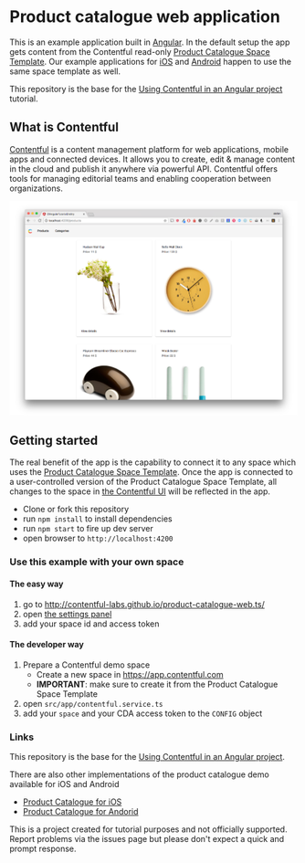 # Product catalogue web application

This is an example application built in [Angular](https://angular.io/). In the default setup the app gets content from the Contentful read-only [Product Catalogue Space Template](https://www.contentful.com/blog/2015/01/30/introducing-space-templates/). Our example applications for [iOS](https://github.com/contentful/product-catalogue-ios) and [Android](https://github.com/contentful/product-catalogue-android) happen to use the same space template as well.

This repository is the base for the [Using Contentful in an Angular project](https://www.contentful.com/developers/docs/javascript/tutorials/using-contentful-in-an-angular-project/) tutorial.

## What is Contentful

[Contentful](https://www.contentful.com) is a content management platform for web applications, mobile apps and connected devices. It allows you to create, edit & manage content in the cloud and publish it anywhere via powerful API. Contentful offers tools for managing editorial teams and enabling cooperation between organizations.

![Screenshots of Product Catalogue Web demo App](./screenshot.png?raw=true "Screenshots")

## Getting started

The real benefit of the app is the capability to connect it to any space which uses the [Product Catalogue Space Template](https://www.contentful.com/blog/2015/01/30/introducing-space-templates/). Once the app is connected to a user-controlled version of the Product Catalogue Space Template, all changes to the space in [the Contentful UI](https://app.contentful.com) will be reflected in the app.

- Clone or fork this repository
- run `npm install` to install dependencies
- run `npm start` to fire up dev server
- open browser to `http://localhost:4200`

### Use this example with your own space

#### The easy way

1. go to http://contentful-labs.github.io/product-catalogue-web.ts/
2. open [the settings panel](http://contentful-labs.github.io/product-catalogue-web.ts/settings)
3. add your space id and access token

#### The developer way

1. Prepare a Contentful demo space
    - Create a new space in https://app.contentful.com
    - **IMPORTANT**: make sure to create it from the Product Catalogue Space Template
2. open `src/app/contentful.service.ts`
3. add your `space` and your CDA access token to the `CONFIG` object

### Links

This repository is the base for the [Using Contentful in an Angular project](https://www.contentful.com/developers/docs/javascript/tutorials/using-contentful-in-an-angular-project/).

There are also other implementations of the product catalogue demo available for iOS and Android

- [Product Catalogue for iOS](https://github.com/contentful/product-catalogue-ios)
- [Product Catalogue for Andorid](https://github.com/contentful/product-catalogue-android)

This is a project created for tutorial purposes and not officially supported. Report problems via the issues page but please don't expect a quick and prompt response.